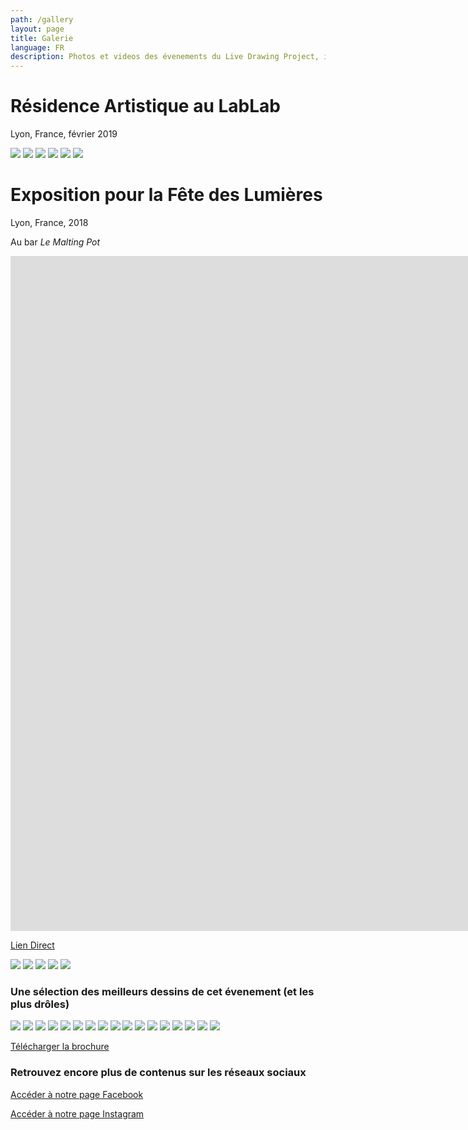 ```yaml
---
path: /gallery
layout: page
title: Galerie
language: FR
description: Photos et videos des évenements du Live Drawing Project, installations et workshpops.
---
```



# Résidence Artistique au LabLab
Lyon, France, février 2019  

<photo-grid>
<img src="lablab/1.jpg"/>
<img src="lablab/2.jpg"/>
<img src="lablab/3.jpg"/>
<img src="lablab/4.jpg"/>
<img src="lablab/0.jpg"/>
<img src="lablab/5.jpg"/>

</photo-grid>


# Exposition pour la Fête des Lumières
Lyon, France, 2018  

Au bar _Le Malting Pot_
<iframe src="https://player.vimeo.com/video/311653956" frameborder="0" allowfullscreen width="1920" height="1080"></iframe>

[Lien Direct](https://vimeo.com/311653956)


<photo-grid>
<img src="maltingpot/1.jpg"/>
<img src="maltingpot/2.jpg"/>
<img src="maltingpot/3.jpg"/>
<img src="maltingpot/4.jpg"/>
<img src="maltingpot/5.jpg"/>
</photo-grid>

### Une sélection des meilleurs dessins de cet évenement (et les plus drôles)

<photo-grid>
<img src="drawings/2.png"/>
<img src="drawings/3.png"/>
<img src="drawings/4.png"/>
<img src="drawings/5.png"/>
<img src="drawings/6.png"/>
<img src="drawings/7.png"/>
<img src="drawings/8.png"/>
<img src="drawings/9.png"/>
<img src="drawings/10.png"/>
<img src="drawings/11.png"/>
<img src="drawings/12.png"/>
<img src="drawings/13.png"/>
<img src="drawings/1.png"/>
<img src="drawings/14.png"/>
<img src="drawings/15.png"/>
<img src="drawings/16.png"/>
<img src="drawings/17.png"/>
</photo-grid>


[Télécharger la brochure](./flyer.pdf)


### Retrouvez encore plus de contenus sur les réseaux sociaux

[Accéder à notre page Facebook](//facebook.com/TheLiveDrawingProject)  
  
  
[Accéder à notre page Instagram](//instagram.com/livedrawingproject)